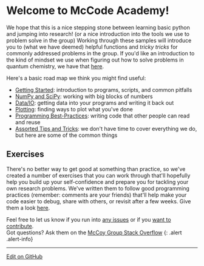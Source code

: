 # Welcome to McCode Academy!

We hope that this is a nice stepping stone between learning basic python and jumping into research! (or a nice introduction into the tools we use to problem solve in the group) Working through these samples will introduce you to (what we have deemed) helpful functions and _tricky tricks_ for commonly addressed problems in the group.
If you'd like an introduction to the kind of mindset we use when figuring out how to solve problems in quantum chemistry, we have that [here](https://github.com/McCoyGroup/References/Intro%20To%20Quantum).

Here's a basic road map we think you might find useful:

* [Getting Started](GettingStarted): introduction to programs, scripts, and common pitfalls
* [NumPy and SciPy](NumPy): working with big blocks of numbers
* [Data/IO](DataIO): getting data into your programs and writing it back out
* [Plotting](Plotting): finding ways to plot what you've done
* [Programming Best-Practices](ProgrammingTips): writing code that other people can read and reuse
* [Assorted Tips and Tricks](TipsAndTricks): we don't have time to cover everything we do, but here are some of the common things

## Exercises

There's no better way to get good at something than practice, so we've created a number of exercises that you can work through that'll hopefully help you build up your self-confidence and prepare you for tackling your own research problems. 
We've written them to follow good programming practices (remember: comments are your friends) that'll help make your code easier to debug, share with others, or revisit after a few weeks.
Give them a look [here](Exercises).

Feel free to let us know if you run into [any issues](https://github.com/McCoyGroup/References/issues) or if you [want to contribute](Contributing.md).<br/>
Got questions? Ask them on the [McCoy Group Stack Overflow](https://stackoverflow.com/c/mccoygroup/questions/ask)
{: .alert .alert-info}


---
[Edit on GitHub](https://github.com/McCoyGroup/References/edit/gh-pages/McCoy%20Group%20Code%20Academy/index.md)

